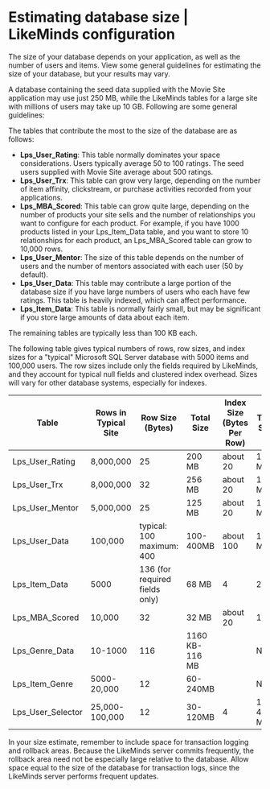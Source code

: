 # Estimating database size | LikeMinds configuration

The size of your database depends on your application, as well as the number of users and items. View some general guidelines for estimating the size of your database, but your results may vary.

A database containing the seed data supplied with the Movie Site application may use just 250 MB, while the LikeMinds tables for a large site with millions of users may take up 10 GB. Following are some general guidelines:

The tables that contribute the most to the size of the database are as follows:

-   **Lps_User_Rating**: This table normally dominates your space considerations. Users typically average 50 to 100 ratings. The seed users supplied with Movie Site average about 500 ratings.
-   **Lps_User_Trx**: This table can grow very large, depending on the number of item affinity, clickstream, or purchase activities recorded from your applications.
-   **Lps_MBA_Scored**: This table can grow quite large, depending on the number of products your site sells and the number of relationships you want to configure for each product. For example, if you have 1000 products listed in your Lps_Item_Data table, and you want to store 10 relationships for each product, an Lps_MBA_Scored table can grow to 10,000 rows.
-   **Lps_User_Mentor**: The size of this table depends on the number of users and the number of mentors associated with each user (50 by default).
-   **Lps_User_Data**: This table may contribute a large portion of the database size if you have large numbers of users who each have few ratings. This table is heavily indexed, which can affect performance.
-   **Lps_Item_Data**: This table is normally fairly small, but may be significant if you store large amounts of data about each item.

The remaining tables are typically less than 100 KB each.

The following table gives typical numbers of rows, row sizes, and index sizes for a "typical" Microsoft SQL Server database with 5000 items and 100,000 users. The row sizes include only the fields required by LikeMinds, and they account for typical null fields and clustered index overhead. Sizes will vary for other database systems, especially for indexes.

|Table|Rows in Typical Site|Row Size (Bytes)|Total Size|Index Size (Bytes Per Row)|Total Size|
|-----|--------------------|------------------|----------|----------------------------|----------|
|Lps_User_Rating|8,000,000|25|200 MB|about 20|160 MB|
|Lps_User_Trx|8,000,000|32|256 MB|about 20|160 MB|
|Lps_User_Mentor|5,000,000|25|125 MB|about 20|100 MB|
|Lps_User_Data|100,000|typical: 100 maximum: 400|100-400MB|about 100|10 MB|
|Lps_Item_Data|5000|136 (for required fields only)|68 MB|4|2 MB|
|Lps_MBA_Scored|10,000|32|32 MB|about 20|1MB|
|Lps_Genre_Data|10-1000|116|1160 KB-116 MB| |N/A|
|Lps_Item_Genre|5000-20,000|12|60-240MB| |N/A|
|Lps_User_Selector|25,000-100,000|12|30-120MB|4|100-400 MB|

In your size estimate, remember to include space for transaction logging and rollback areas. Because the LikeMinds server commits frequently, the rollback area need not be especially large relative to the database. Allow space equal to the size of the database for transaction logs, since the LikeMinds server performs frequent updates.


